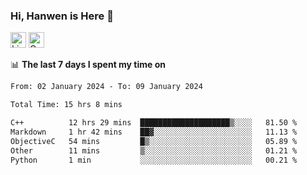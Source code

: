 ### Hi, Hanwen is Here 👋
<p>
	<a href="https://www.linkedin.com/in/liu-hanwen/"><img src="https://img.shields.io/badge/@hanwen-0A66C2?style=flat&logo=LinkedIn&logoColor=white" alt="Linkedin"  height="25px"/></a> 
	<a href="https://scholar.google.com/citations?user=HDF0su0AAAAJ"><img src="https://img.shields.io/badge/scholar-4385FE.svg?&style=plastic&logo=google-scholar&logoColor=white" alt="Google Scholar" height="25px"> </a>
</p>

📊 **The last 7 days I spent my time on** 
<!--START_SECTION:waka-->

```txt
From: 02 January 2024 - To: 09 January 2024

Total Time: 15 hrs 8 mins

C++          12 hrs 29 mins  ████████████████████▒░░░░   81.50 %
Markdown     1 hr 42 mins    ██▓░░░░░░░░░░░░░░░░░░░░░░   11.13 %
ObjectiveC   54 mins         █▒░░░░░░░░░░░░░░░░░░░░░░░   05.89 %
Other        11 mins         ▒░░░░░░░░░░░░░░░░░░░░░░░░   01.21 %
Python       1 min           ░░░░░░░░░░░░░░░░░░░░░░░░░   00.21 %
```

<!--END_SECTION:waka-->


<!--
**david990917/david990917** is a ✨ _special_ ✨ repository because its `README.md` (this file) appears on your GitHub profile.

Here are some ideas to get you started:

- 🔭 I’m currently working on ...
- 🌱 I’m currently learning ...
- 👯 I’m looking to collaborate on ...
- 🤔 I’m looking for help with ...
- 💬 Ask me about ...
- 📫 How to reach me: ...
- 😄 Pronouns: ...
- ⚡ Fun fact: ...
-->
